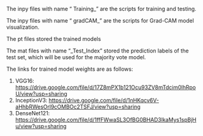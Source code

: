 The inpy files with name “ Training_<Model Name>” are the scripts for training and testing. 

The inpy files with name “ gradCAM_<Model Name>” are the scripts for Grad-CAM model visualization.

The pt files stored the trained models

The mat files  with name “<Model Name>_Test_Index” stored the prediction labels of the test set, which will be used for the majority vote model. 
  
  The links for trained model weights are as follows:
 
 1. VGG16: https://drive.google.com/file/d/17Z8mPX1b121Ocu93ZV8mTdcim0lhRpoU/view?usp=sharing
 2. InceptionV3: https://drive.google.com/file/d/1nHKqcv6V-aHhbRWesOrl9cOMBOc2TSFJ/view?usp=sharing
 3. DenseNet121: https://drive.google.com/file/d/1ffFWwaSL3OfBG0BHAD3lkaMys1spBjHu/view?usp=sharing

